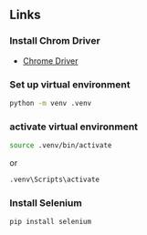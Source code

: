## Links

### Install Chrom Driver
- [Chrome Driver](https://googlechromelabs.github.io/chrome-for-testing/)

### Set up virtual environment
```bash
python -m venv .venv
```

### activate virtual environment
```bash
source .venv/bin/activate
```
or
```bash
.venv\Scripts\activate
```

### Install Selenium
```bash
pip install selenium
```
